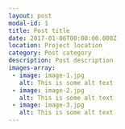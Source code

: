 ```yaml
---
layout: post
modal-id: 1
title: Post title
date: 2017-01-06T00:00:00.000Z
location: Project location
category: Post category
description: Post description
images-array:
 - image: image-1.jpg
   alt: This is some alt text
 - image: image-2.jpg
   alt: This is some alt text
 - image: image-3.jpg
   alt: This is some alt text
---
```

